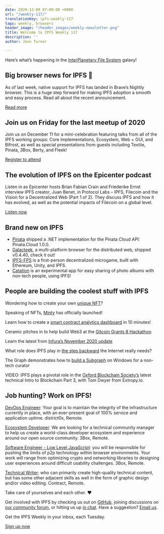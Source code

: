 ```yaml
---
date: 2020-12-09 07:00:00 +0000
url: "/weekly-117/"
translationKey: ipfs-weekly-117
tags: weekly, browsers
header_image: "/header_images/weekly-newsletter.png"
title: Welcome to IPFS Weekly 117
description: ''
author: Jenn Turner

---
```

Here’s what’s happening in the [InterPlanetary File System](https://ipfs.io/) galaxy!

## Big browser news for IPFS 🙌
As of last week, native support for IPFS has landed in Brave’s Nightly browser. This is a huge step forward for making IPFS adoption a smooth and easy process. Read all about the recent announcement. 

[Read more](https://www.reddit.com/r/BATProject/comments/k5izey/ipfs_support_lands_in_brave_browser_on_the/)

## Join us on Friday for the last meetup of 2020
Join us on December 11 for a mini-celebration featuring talks from all of the IPFS working groups: Core Implementations, Ecosystem, Web + GUI, and Bifrost, as well as special presentations from guests including Textile, Pinata, 3Box, Berty, and Fleek!

[Register to attend](https://www.meetup.com/San-Francisco-IPFS/events/274910985/)

## The evolution of IPFS on the Epicenter podcast
Listen in as Epicenter hosts Brian Fabian Crain and Friederike Ernst interview IPFS creator, Juan Benet, in Protocol Labs – IPFS, Filecoin and the Vision for a Decentralized Web (Part 1 of 2). They discuss IPFS and how it has evolved, as well as the potential impacts of Filecoin on a global level.

[Listen now](https://epicenter.tv/episodes/367)

## Brand new on IPFS
* [Pinata](https://www.nuget.org/packages/Pinata.Client/1.0.0) shipped a .NET implementation for the Pinata Cloud API: Pinata.Cloud 1.0.0.
* [Galacteek](https://github.com/pinnaculum/galacteek/releases/tag/v0.4.40), a multi-platform browser for the distributed web, shipped v0.4.40, check it out!
* [IPFS-FPS](https://ipfs-fps.com/) is a first-person decentralized microgame, built with Ethereum, Unity, and IPFS.
* [Catation](https://github.com/wpengine/hackathon-catation) is an experimental app for easy sharing of photo albums with non-tech people, using IPFS!

## People are building the coolest stuff with IPFS
Wondering how to create your own [unique NFT](https://mintable.medium.com/how-to-create-your-own-unique-nft-6057a09500ea)?

Speaking of NFTs, [Minty](https://keychain.medium.com/announcing-minty-28f1f57a04d9) has officially launched!

Learn how to create a [smart contract analytics dashboard](https://medium.com/coinmonks/how-to-create-a-smart-contract-analytics-dashboard-in-10mins-227d96c382f4) in 10 minutes! 

Ceramic pitches in to help build Web3 at the [Gitcoin Grants 8 Hackathon](https://blog.ceramic.network/help-build-web3-at-the-gitcoin-grants-8-hackathon/)

Learn the latest from [Infura’s November 2020 update](https://blog.infura.io/infura-november-2020-update/)

What role does IPFS play in [the step backward](https://medium.com/digital-diplomacy/outdated-technology-can-teach-us-about-democracy-a8d887228734) the Internet really needs?

The Graph demonstrates how to [build a Subgraph](https://medium.com/swlh/how-to-build-a-subgraph-on-windows-for-a-non-tech-curator-6641030376bd) on Windows for a non-tech curator

VIDEO: IPFS plays a pivotal role in the [Oxford Blockchain Society’s](https://www.youtube.com/watch?v=KMX7kVtVc2M) latest technical Intro to Blockchain Part 3, with Tom Dwyer from Extropy.io.

## Job hunting? Work on IPFS!
[DevOps Engineer](https://remoteok.io/remote-jobs/100451-remote-devops-engineer-district0x): Your goal is to maintain the integrity of the infrastructure currently in place, with an ever-present goal of 100% service and application uptime. district0x, Remote. 

[Ecosystem Developer](https://jobs.lever.co/3box/ec1093c5-ed31-483c-b1b3-49b07bd0bd2e): We are looking for a technical community manager to help us create a world-class developer ecosystem and experience around our open source community. 3Box, Remote.

[Software Engineer - Low Level JavaScript](https://jobs.lever.co/3box/95b18be5-f42b-4fe2-a51c-1908612f29c0): you will be responsible for pushing the limits of p2p technology within browser environments. Your work will range from optimizing crypto and networking libraries to designing user experiences around difficult usability challenges. 3Box, Remote.

[Technical Writer](https://authenticjobs.com/job/3006/textile-devops-or-sre/): who can primarily create high-quality technical content, but has some other adjacent skills as well in the form of graphic design and/or video editing. Contract, Remote.


Take care of yourselves and each other. ❤️

Get involved with IPFS by checking us out on [GitHub](https://github.com/ipfs), joining discussions on [our community forum](https://discuss.ipfs.io/), or hitting us up [in chat](https://riot.im/app/#/room/#ipfs:matrix.org). Have a suggestion? [Email us](mailto:newsletter@ipfs.io).

Get the IPFS Weekly in your inbox, each Tuesday.
<p><a href="https://ipfs.us4.list-manage.com/subscribe?u=25473244c7d18b897f5a1ff6b&amp;id=cad54b2230" class="button button-primary">Sign up now</a></p>
